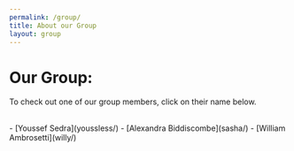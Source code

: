 ```yaml
---
permalink: /group/
title: About our Group
layout: group
---
```


# Our Group:

To check out one of our group members, click on their name below.

<br>
- [Youssef Sedra](youssless/)
- [Alexandra Biddiscombe](sasha/)
- [William Ambrosetti](willy/)
